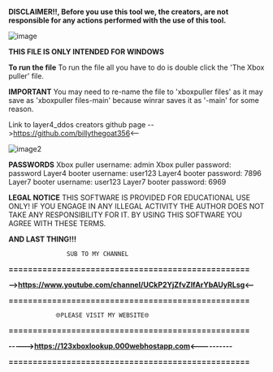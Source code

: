 **DISCLAIMER!!, Before you use this tool we, the creators, are not responsible for any actions performed with the use of this tool.**

![image](https://user-images.githubusercontent.com/117538886/206945592-5c56d490-4544-4228-b7e5-ef964ad5f87b.jpg)

**THIS FILE IS ONLY INTENDED FOR WINDOWS**

**To run the file**
To run the file all you have to do is double click the 'The Xbox puller' file.


**IMPORTANT**
You may need to re-name the file to 'xboxpuller files' as it may save as 'xboxpuller files-main' because winrar saves it as '-main' for some reason.

Link to layer4_ddos creators github page -->https://github.com/billythegoat356<--

![image2](https://user-images.githubusercontent.com/117538886/206947816-d881432b-16bf-4be4-893c-65c9984e2f2e.jpg)

**PASSWORDS**
Xbox puller username: admin
Xbox puller password: password
Layer4 booter username: user123
Layer4 booter password: 7896
Layer7 booter username: user123
Layer7 booter password: 6969


**LEGAL NOTICE**
THIS SOFTWARE IS PROVIDED FOR EDUCATIONAL USE ONLY! IF YOU ENGAGE IN ANY ILLEGAL ACTIVITY THE AUTHOR DOES NOT TAKE ANY RESPONSIBILITY FOR IT. BY USING THIS SOFTWARE YOU AGREE WITH THESE TERMS.


**AND LAST THING!!!**


                    SUB TO MY CHANNEL
**==================================================**

**-->https://www.youtube.com/channel/UCkP2YjZfvZIfArYbAUyRLsg<--**

**==================================================**

                 🌐PLEASE VISIT MY WEBSITE🌐
**==================================================**

**----->https://123xboxlookup.000webhostapp.com<----------**

**==================================================**
